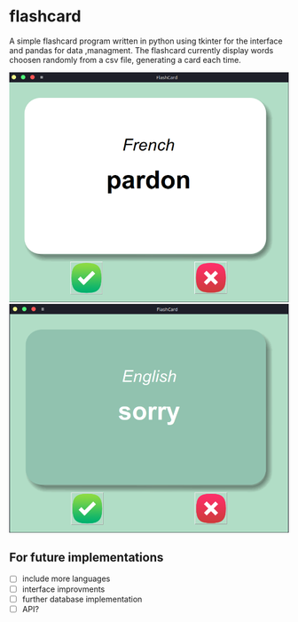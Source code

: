 # flashcard

A simple flashcard program written in python using tkinter for the interface and pandas for data ,managment.
The flashcard currently display words choosen randomly from a csv file, generating a card each time.

![alt text](https://github.com/willianyamauti/flashcard/blob/main/.blob/flashcard_1.png)
![alt text](https://github.com/willianyamauti/flashcard/blob/main/.blob/flashcard_back.png)


## For future implementations
- [ ] include more languages
- [ ] interface improvments
- [ ] further database implementation
- [ ] API?
